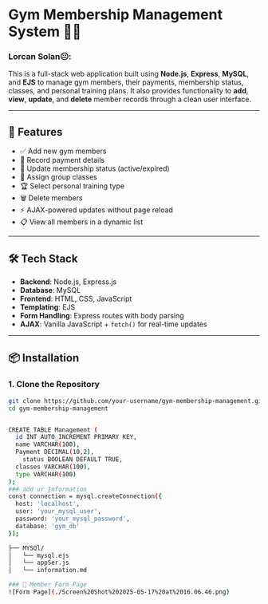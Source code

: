 # Gym Membership Management System 🏋️‍♂️
### Lorcan Solan😐:

This is a full-stack web application built using **Node.js**, **Express**, **MySQL**, and **EJS** to manage gym members, their payments, membership status, classes, and personal training plans. It also provides functionality to **add**, **view**, **update**, and **delete** member records through a clean user interface.

---

## 🧩 Features

- ✅ Add new gym members
- 🧾 Record payment details
- 🔁 Update membership status (active/expired)
- 👥 Assign group classes
- 🏆 Select personal training type
- 🗑️ Delete members
- ⚡ AJAX-powered updates without page reload
- 📋 View all members in a dynamic list

---

## 🛠️ Tech Stack

- **Backend**: Node.js, Express.js
- **Database**: MySQL
- **Frontend**: HTML, CSS, JavaScript
- **Templating**: EJS
- **Form Handling**: Express routes with body parsing
- **AJAX**: Vanilla JavaScript + `fetch()` for real-time updates

---

## 📦 Installation

### 1. Clone the Repository

```bash
git clone https://github.com/your-username/gym-membership-management.git
cd gym-membership-management


CREATE TABLE Management (
  id INT AUTO_INCREMENT PRIMARY KEY,
  name VARCHAR(100),
  Payment DECIMAL(10,2),
    status BOOLEAN DEFAULT TRUE,
  classes VARCHAR(100),
  type VARCHAR(100)
);
### add ur Information
const connection = mysql.createConnection({
  host: 'localhost',
  user: 'your_mysql_user',
  password: 'your_mysql_password',
  database: 'gym_db'
});

├── MYSQl/
│   └── mysql.ejs           
│   └── appSer.js     
│   └── information.md          

### 🧾 Member Form Page
![Form Page](./Screen%20Shot%202025-05-17%20at%2016.06.46.png)
